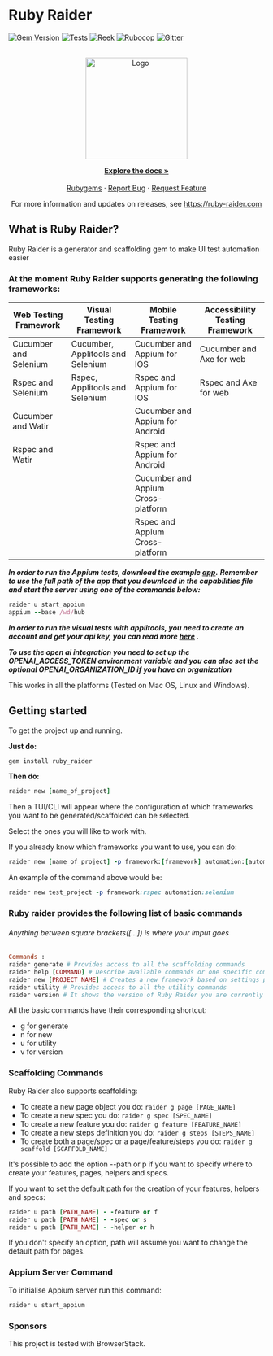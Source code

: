 # Ruby Raider

[![Gem Version](https://badge.fury.io/rb/ruby_raider.svg)](https://badge.fury.io/rb/ruby_raider)
[![Tests](https://github.com/RubyRaider/ruby_raider/actions/workflows/integration.yml/badge.svg)](https://github.com/RubyRaider/ruby_raider/actions/workflows/integration.yml)
[![Reek](https://github.com/RubyRaider/ruby_raider/actions/workflows/reek.yml/badge.svg)](https://github.com/RubyRaider/ruby_raider/actions/workflows/reek.yml)
[![Rubocop](https://github.com/RubyRaider/ruby_raider/actions/workflows/rubocop.yml/badge.svg)](https://github.com/RubyRaider/ruby_raider/actions/workflows/rubocop.yml)
[![Gitter](https://badges.gitter.im/RubyRaider/community.svg)](https://gitter.im/RubyRaider/community?utm_source=badge&utm_medium=badge&utm_campaign=pr-badge)

<!-- PROJECT LOGO -->
<br />
<div align="center">
   <a href="https://github.com/RubyRaider/ruby_raider">
   <img src="https://www.ruby-raider.com/assets/icon-DYY74ofR.png" alt="Logo" style="width:200px;">
   </a>
   <p align="center">
      <a href="https://github.com/RubyRaider/ruby_raider#getting-started"><strong>Explore the docs »</strong></a>
      <br />
      <br />
      <a href="https://rubygems.org/gems/ruby_raider">Rubygems</a>
      ·
      <a href="https://github.com/RubyRaider/ruby_raider/issues">Report Bug</a>
      ·
      <a href="https://github.com/RubyRaider/ruby_raider/issues">Request Feature</a>
   </p>
   <p align="center"> For more information and updates on releases, see <a href="https://ruby-raider.com">https://ruby-raider.com</a></p>
</div>

## What is Ruby Raider?

Ruby Raider is a generator and scaffolding gem to make UI test automation easier

### At the moment Ruby Raider supports generating the following frameworks:

| Web Testing Framework | Visual Testing Framework          | Mobile Testing Framework           | Accessibility Testing Framework |
|-----------------------|-----------------------------------|------------------------------------|---------------------------------|
| Cucumber and Selenium | Cucumber, Applitools and Selenium | Cucumber and Appium for IOS        | Cucumber and Axe for web        |
| Rspec and Selenium    | Rspec, Applitools and Selenium    | Rspec and Appium for IOS           | Rspec and Axe for web           |
| Cucumber and Watir    |                                   | Cucumber and Appium for Android    |                                 |
| Rspec and Watir       |                                   | Rspec and Appium for Android       |                                 |
|                       |                                   | Cucumber and Appium Cross-platform |                                 |
|                       |                                   | Rspec and Appium Cross-platform    |                                 |

***In order to run the Appium tests, download the example [app](https://github.com/saucelabs/my-demo-app-rn).***
***Remember to use the full path of the app that you download in the capabilities file and start the server using one of
the commands below:***

```ruby
raider u start_appium
appium --base /wd/hub  
```

***In order to run the visual tests with applitools, you need to create an account and get your api key, you can read
more [here](https://applitools.com/docs/topics/overview/obtain-api-key.html#:~:text=If%20you%20already%20have%20an,Your%20key%20will%20be%20displayed.)
.***

***To use the open ai integration you need to set up the OPENAI_ACCESS_TOKEN environment variable and
you can also set the optional OPENAI_ORGANIZATION_ID if you have an organization***

This works in all the platforms (Tested on Mac OS, Linux and Windows).

## Getting started

To get the project up and running.

**Just do:**

```ruby
gem install ruby_raider
```

**Then do:**

```ruby
raider new [name_of_project]
```

Then a TUI/CLI will appear where the configuration of which frameworks you want to be generated/scaffolded can be
selected.

Select the ones you will like to work with.

If you already know which frameworks you want to use, you can do:

```ruby
raider new [name_of_project] -p framework:[framework] automation:[automation_type]
```

An example of the command above would be:

```ruby
raider new test_project -p framework:rspec automation:selenium
```

### Ruby raider provides the following list of basic commands

###### Anything between square brackets([...]) is where your imput goes

```ruby
Commands :
raider generate # Provides access to all the scaffolding commands
raider help [COMMAND] # Describe available commands or one specific command
raider new [PROJECT_NAME] # Creates a new framework based on settings picked
raider utility # Provides access to all the utility commands 
raider version # It shows the version of Ruby Raider you are currently using
```

All the basic commands have their corresponding shortcut:

* g for generate
* n for new
* u for utility
* v for version

### Scaffolding Commands

Ruby Raider also supports scaffolding:

* To create a new page object you do: ```raider g page [PAGE_NAME]```
* To create a new spec you do: ```raider g spec [SPEC_NAME]```
* To create a new feature you do: ```raider g feature [FEATURE_NAME]```
* To create a new steps definition you do: ```raider g steps [STEPS_NAME]```
* To create both a page/spec or a page/feature/steps you do: ```raider g scaffold [SCAFFOLD_NAME]```

It's possible to add the option --path or p if you want to specify where to create your features, pages, helpers and
specs.

If you want to set the default path for the creation of your features, helpers and specs:

```ruby
raider u path [PATH_NAME] - -feature or f
raider u path [PATH_NAME] - -spec or s
raider u path [PATH_NAME] - -helper or h
```

If you don't specify an option, path will assume you want to change the default path for pages.

### Appium Server Command

To initialise Appium server run this command:

```ruby
raider u start_appium
```

### Sponsors

This project is tested with BrowserStack.
